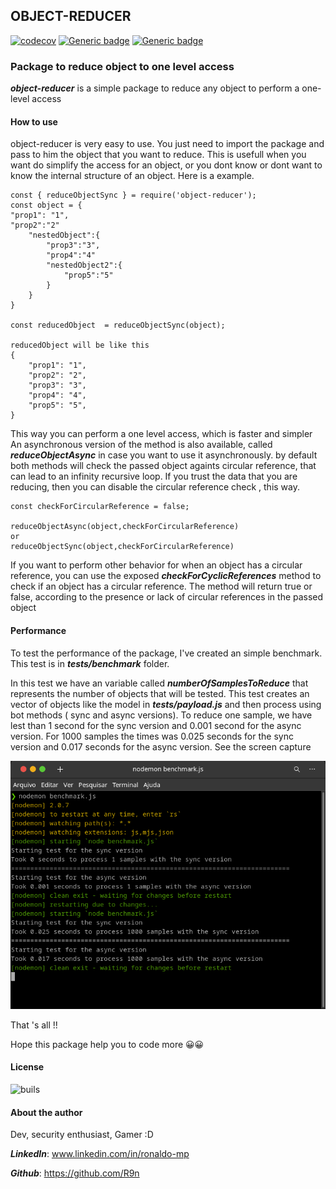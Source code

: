 ## OBJECT-REDUCER

[![codecov](https://codecov.io/gh/R9n/object-reducer/branch/main/graph/badge.svg?token=WWYJYPFUEO)](https://codecov.io/gh/R9n/object-reducer)
[![Generic badge](https://img.shields.io/badge/codestyle-standart-<COLOR>.svg)](https://shields.io/)
[![Generic badge](https://img.shields.io/badge/dependencies-0-<COLOR>.svg)](https://shields.io/)

### Package to reduce object to one level access

**_object-reducer_** is a simple package to reduce any object to perform a one-level access

#### How to use

object-reducer is very easy to use. You just need to import the package and pass to him the object that you want to reduce. This is usefull when you want do simplify the access for an object, or you dont know or dont want to know the internal structure of an object. Here is a example.

```
const { reduceObjectSync } = require('object-reducer');
const object = {
"prop1": "1",
"prop2":"2"
    "nestedObject":{
        "prop3":"3",
        "prop4":"4"
        "nestedObject2":{
            "prop5":"5"
        }
    }
}

const reducedObject  = reduceObjectSync(object);

reducedObject will be like this
{
    "prop1": "1",
    "prop2": "2",
    "prop3": "3",
    "prop4": "4",
    "prop5": "5",
}
```

This way you can perform a one level access, which is faster and simpler
An asynchronous version of the method is also available, called **_reduceObjectAsync_** in case you want to use it asynchronously.
by default both methods will check the passed object againts circular reference, that can lead to an infinity recursive loop.
If you trust the data that you are reducing, then you can disable the circular reference check , this way.

```
const checkForCircularReference = false;

reduceObjectAsync(object,checkForCircularReference)
or
reduceObjectSync(object,checkForCircularReference)
```

If you want to perform other behavior for when an object has a circular reference, you can use the exposed **_checkForCyclicReferences_** method to check if an object has a circular reference.
The method will return true or false, according to the presence or lack of circular references in the passed object

#### Performance

To test the performance of the package, I've created an simple benchmark.
This test is in **_tests/benchmark_** folder.

In this test we have an variable called **_numberOfSamplesToReduce_** that represents the number of objects that will be tested.
This test creates an vector of objects like the model in **_tests/payload.js_** and then process using bot methods ( sync and async versions).
To reduce one sample, we have lest than 1 second for the sync version and 0.001 second for the async version. For 1000 samples the times was 0.025 seconds for the sync version and 0.017 seconds for the async version.
See the screen capture

![Image](tests/benchmark.png)

That 's all !!

Hope this package help you to code more 😀😀

#### License

![buils](https://img.shields.io/bower/l/mi)

#### About the author

Dev, security enthusiast, Gamer :D

**_LinkedIn_**: www.linkedin.com/in/ronaldo-mp

**_Github_**: https://github.com/R9n
